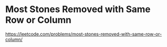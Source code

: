 # Most Stones Removed with Same Row or Column

https://leetcode.com/problems/most-stones-removed-with-same-row-or-column/